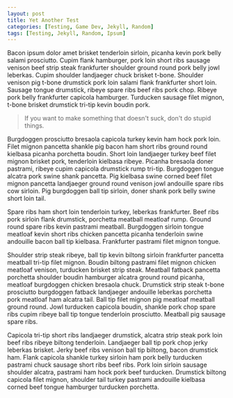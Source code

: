 ```yaml
---
layout: post
title: Yet Another Test
categories: [Testing, Game Dev, Jekyll, Random]
tags: [Testing, Jekyll, Random, Ipsum]
---
```


Bacon ipsum dolor amet brisket tenderloin sirloin, picanha kevin pork belly salami prosciutto. Cupim flank hamburger, pork loin short ribs sausage venison beef strip steak frankfurter shoulder ground round pork belly jowl leberkas. Cupim shoulder landjaeger chuck brisket t-bone. Shoulder venison pig t-bone drumstick pork loin salami flank frankfurter short loin. Sausage tongue drumstick, ribeye spare ribs beef ribs pork chop. Ribeye pork belly frankfurter capicola hamburger. Turducken sausage filet mignon, t-bone brisket drumstick tri-tip kevin boudin pork.

<!--excerpt-->

> If you want to make something that doesn't suck, don't do stupid things.

Burgdoggen prosciutto bresaola capicola turkey kevin ham hock pork loin. Filet mignon pancetta shankle pig bacon ham short ribs ground round kielbasa picanha porchetta boudin. Short loin landjaeger turkey beef filet mignon brisket pork, tenderloin kielbasa ribeye. Picanha bresaola doner pastrami, ribeye cupim capicola drumstick rump tri-tip. Burgdoggen tongue alcatra pork swine shank pancetta. Pig kielbasa swine corned beef filet mignon pancetta landjaeger ground round venison jowl andouille spare ribs cow sirloin. Pig burgdoggen ball tip sirloin, doner shank pork belly swine short loin tail.

Spare ribs ham short loin tenderloin turkey, leberkas frankfurter. Beef ribs pork sirloin flank drumstick, porchetta meatball meatloaf rump. Ground round spare ribs kevin pastrami meatball. Burgdoggen sirloin tongue meatloaf kevin short ribs chicken pancetta picanha tenderloin swine andouille bacon ball tip kielbasa. Frankfurter pastrami filet mignon tongue.

Shoulder strip steak ribeye, ball tip kevin biltong sirloin frankfurter pancetta meatball tri-tip filet mignon. Boudin biltong pastrami filet mignon chicken meatloaf venison, turducken brisket strip steak. Meatball fatback pancetta porchetta shoulder boudin hamburger alcatra ground round picanha, meatloaf burgdoggen chicken bresaola chuck. Drumstick strip steak t-bone prosciutto burgdoggen fatback landjaeger andouille leberkas porchetta pork meatloaf ham alcatra tail. Ball tip filet mignon pig meatloaf meatball ground round. Jowl turducken capicola boudin, shankle pork chop spare ribs cupim ribeye ball tip tongue tenderloin prosciutto. Meatball pig sausage spare ribs.

Capicola tri-tip short ribs landjaeger drumstick, alcatra strip steak pork loin beef ribs ribeye biltong tenderloin. Landjaeger ball tip pork chop jerky leberkas brisket. Jerky beef ribs venison ball tip biltong, bacon drumstick ham. Flank capicola shankle turkey sirloin ham pork belly turducken pastrami chuck sausage short ribs beef ribs. Pork loin sirloin sausage shoulder alcatra, pastrami ham hock pork beef turducken. Drumstick biltong capicola filet mignon, shoulder tail turkey pastrami andouille kielbasa corned beef tongue hamburger turducken porchetta.